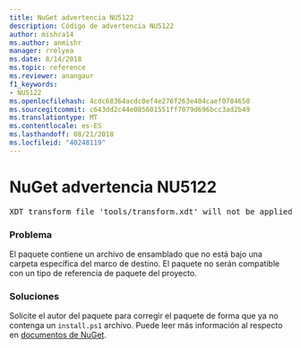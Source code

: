 ```yaml
---
title: NuGet advertencia NU5122
description: Código de advertencia NU5122
author: mishra14
ms.author: anmishr
manager: rrelyea
ms.date: 8/14/2018
ms.topic: reference
ms.reviewer: anangaur
f1_keywords:
- NU5122
ms.openlocfilehash: 4cdc68364acdc0ef4e276f263e404caef0784650
ms.sourcegitcommit: c643dd2c44e085601551ff7079d696bcc3ad2b49
ms.translationtype: MT
ms.contentlocale: es-ES
ms.lasthandoff: 08/21/2018
ms.locfileid: "40248119"
---
```

# <a name="nuget-warning-nu5122"></a>NuGet advertencia NU5122
<pre>XDT transform file 'tools/transform.xdt' will not be applied when the package is installed after the migration.</pre>

### <a name="issue"></a>Problema

El paquete contiene un archivo de ensamblado que no está bajo una carpeta específica del marco de destino. El paquete no serán compatible con un tipo de referencia de paquete del proyecto.


### <a name="solution"></a>Soluciones

Solicite el autor del paquete para corregir el paquete de forma que ya no contenga un `install.ps1` archivo. Puede leer más información al respecto en [documentos de NuGet](https://docs.microsoft.com/en-us/nuget/reference/migrate-packages-config-to-package-reference).

